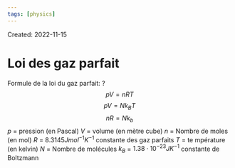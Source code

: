 ```yaml
---
tags: [physics] 
---
```

Created: 2022-11-15

# Loi des gaz parfait

Formule de la loi du gaz parfait:
?
$$pV=nRT$$
$$pV=Nk_{B}T$$
$$nR=Nk_{b}$$
$p$ = pression (en Pascal)
$V$ = volume (en mètre cube)
$n$ = Nombre de moles (en mol)
$R$ = $8.3145 Jmol^{-1}K^{-1}$ constante des gaz parfaits
$T$ = te mpérature (en kelvin)
$N$ = Nombre de molécules
$k_{B}$ = $1.38\cdot 10^{-23} JK^{-1}$ constante de Boltzmann
<!--SR:!2022-11-28,10,250-->

